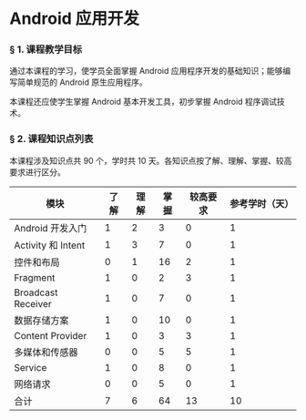 # Android 应用开发

### &sect; 1. 课程教学目标

通过本课程的学习，使学员全面掌握 Android 应用程序开发的基础知识；能够编写简单规范的 Android 原生应用程序。

本课程还应使学生掌握 Android 基本开发工具，初步掌握 Android 程序调试技术。

### &sect; 2. 课程知识点列表

本课程涉及知识点共 90 个，学时共 10 天。各知识点按了解、理解、掌握、较高要求进行区分。

|模块|了解|理解|掌握|较高要求|参考学时（天）|
|-|-|-|-|-|-|
|Android 开发入门|1|2|3|0|1|
|Activity 和 Intent|1|3|7|0|1|
|控件和布局|0|1|16|2|1|
|Fragment|1|0|2|3|1|
|Broadcast Receiver|1|0|7|0|1|
|数据存储方案|1|0|10|0|1|
|Content Provider|1|0|3|3|1|
|多媒体和传感器|0|0|5|5|1|
|Service|1|0|8|0|1|
|网络请求|0|0|5|0|1|
|合计|7|6|64|13|10|